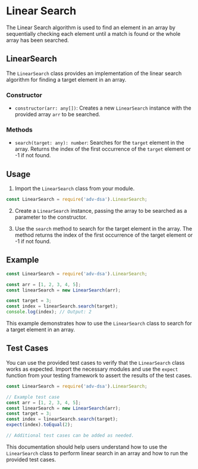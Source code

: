 # Linear Search

The Linear Search algorithm is used to find an element in an array by sequentially checking each element until a match is found or the whole array has been searched.

## LinearSearch

The `LinearSearch` class provides an implementation of the linear search algorithm for finding a target element in an array.

### Constructor

- `constructor(arr: any[])`: Creates a new `LinearSearch` instance with the provided array `arr` to be searched.

### Methods

- `search(target: any): number`: Searches for the `target` element in the array. Returns the index of the first occurrence of the `target` element or -1 if not found.

## Usage

1. Import the `LinearSearch` class from your module.

```javascript
const LinearSearch = require('adv-dsa').LinearSearch;
```

2. Create a `LinearSearch` instance, passing the array to be searched as a parameter to the constructor.

3. Use the `search` method to search for the target element in the array. The method returns the index of the first occurrence of the target element or -1 if not found.

## Example

```javascript
const LinearSearch = require('adv-dsa').LinearSearch;

const arr = [1, 2, 3, 4, 5];
const linearSearch = new LinearSearch(arr);

const target = 3;
const index = linearSearch.search(target);
console.log(index); // Output: 2
```

This example demonstrates how to use the `LinearSearch` class to search for a target element in an array.

## Test Cases

You can use the provided test cases to verify that the `LinearSearch` class works as expected. Import the necessary modules and use the `expect` function from your testing framework to assert the results of the test cases.

```javascript
const LinearSearch = require('adv-dsa').LinearSearch;

// Example test case
const arr = [1, 2, 3, 4, 5];
const linearSearch = new LinearSearch(arr);
const target = 3;
const index = linearSearch.search(target);
expect(index).toEqual(2);

// Additional test cases can be added as needed.
```

This documentation should help users understand how to use the `LinearSearch` class to perform linear search in an array and how to run the provided test cases.